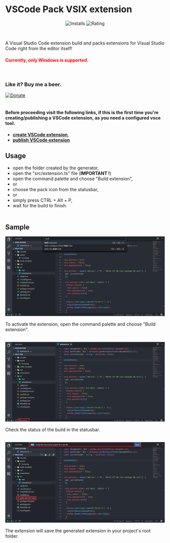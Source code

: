 # VSCode Pack VSIX extension

<p align="center">
  <img src="https://vsmarketplacebadge.apphb.com/installs/igordvlpr.pack-vsix.svg?style=flat&color=2d97e3" alt="Installs">
  <img src="https://vsmarketplacebadge.apphb.com/rating/igordvlpr.pack-vsix.svg?style=flat&color=2d97e3" alt="Rating">
</p>

<br>

A Visual Studio Code extension build and packs extensions for Visual Studio Code right from the editor itself!

<h4 style="color: #F00">Currently, only Windows is supported.</h4>

<br>

### Like it? Buy me a beer.

[![Donate](https://img.shields.io/badge/Donate-PayPal-green.svg)](https://www.paypal.me/igorskyflyer)
<br><br>


#### Before proceeding visit the following links, if this is the first time you're creating/publishing a VSCode extension, as you need a configured vsce tool.

 * **[create VSCode extension](https://code.visualstudio.com/docs/extensions/example-hello-world)**,
 * **[publish VSCode extension](https://code.visualstudio.com/docs/extensions/publish-extension)**

## Usage

  * open the folder created by the generator,
  * open the "src/extension.ts" file (**IMPORTANT !**)
  * open the command palette and choose "Build extension",
  * or
  * choose the pack icon from the statusbar,
  * or
  * simply press CTRL + Alt + P,
  * wait for the build to finish.
<br><br>
## Sample

![Palette](https://github.com/igorskyflyer/vscode-pack-vsix/raw/master/screenshots/palette.png)

To activate the extension, open the command palette and choose "Build extension".
<br><br>

![Status](https://github.com/igorskyflyer/vscode-pack-vsix/raw/master/screenshots/status.png)

Check the status of the build in the statusbar.
<br><br>

![Built](https://github.com/igorskyflyer/vscode-pack-vsix/raw/master/screenshots/built.png)

The extension will save the generated extension in your project's root folder.
